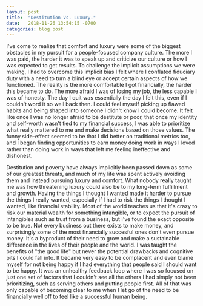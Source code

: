 ```yaml
---
layout: post
title:  "Destitution Vs. Luxury."
date:   2018-11-26 13:54:15 -0700
categories: blog post
---
```


I've come to realize that comfort and luxury were some of the biggest obstacles in my pursuit for a people-focused company culture. The more I was paid, the harder it was to speak up and criticize our culture or how I was expected to get results. To challenge the implicit assumptions we were making, I had to overcome this implicit bias I felt where I conflated fiduciary duty with a need to turn a blind eye or accept certain aspects of how we functioned. The reality is the more comfortable I got financially, the harder this became to do. The more afraid I was of losing my job, the less capable I was of honesty. The day I quit was essentially the day I felt this, even if I couldn't word it so well back then. I could feel myself picking up flawed habits and being shaped into someone I didn't know I could become. It felt like once I was no longer afraid to be destitute or poor, that once my identity and self-worth wasn't tied to my financial success, I was able to prioritize what really mattered to me and make decisions based on those values. The funny side-effect seemed to be that I did better on traditional metrics too, and I began finding opportunities to earn money doing work in ways I loved rather than doing work in ways that left me feeling ineffective and dishonest. 

Destitution and poverty have always implicitly been passed down as some of our greatest threats, and much of my life was spent actively avoiding them and instead pursuing luxury and comfort. What nobody really taught me was how threatening luxury could also be to my long-term fulfillment and growth. Having the things I thought I wanted made it harder to pursue the things I really wanted, especially if I had to risk the things I thought I wanted, like financial stability. Most of the world teaches us that it's crazy to risk our material wealth for something intangible, or to expect the pursuit of intangibles such as trust from a business, but I've found the exact opposite to be true. Not every business out there exists to make money, and surprisingly some of the most financially succesful ones don't even pursue money. It's a byproduct of their need to grow and make a sustainable difference in the lives of their people and the world. I was taught the benefits of "the good life" but never the potential drawbacks and cognitive pits I could fall into. It became very easy to be complacent and even blame myself for not being happy if I had everything that people said I should want to be happy. It was an unhealthy feedback loop where I was so focused on just one set of factors that I couldn't see all the others I had simply not been prioritizing, such as serving others and putting people first. All of that was only capable of becoming clear to me when I let go of the need to be financially well off to feel like a successful human being.